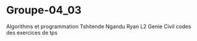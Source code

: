 # Groupe-04_03
Algorithms et programmation 
Tshitende Ngandu Ryan L2 Genie Civil 
codes des exercices de tps
